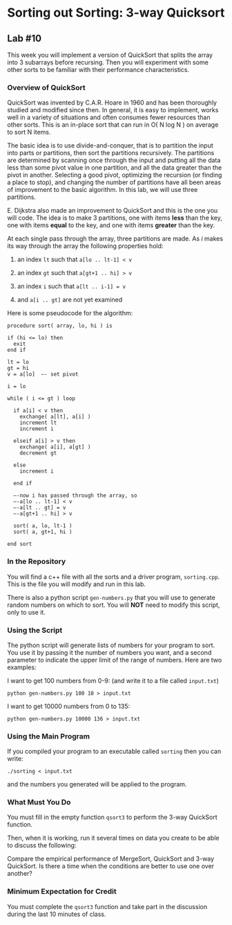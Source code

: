 # Sorting out Sorting: 3-way Quicksort

## Lab #10

This week you will implement a version of QuickSort that splits the array into 3 subarrays before recursing. Then you will experiment with some other sorts to be familiar with their performance characteristics.

### Overview of QuickSort

QuickSort was invented by C.A.R. Hoare in 1960 and has been thoroughly studied and modified since then. In general, it is easy to implement, works well in a variety of situations and often consumes fewer resources than other sorts. This is an in-place sort that can run in O( N log N ) on average to sort N items.

The basic idea is to use divide-and-conquer, that is to partition the input into parts or partitions, then sort the partitions recursively. The partitions are determined by scanning once through the input and putting all the data less than some pivot value in one partition, and all the data greater than the pivot in another. Selecting a good pivot, optimizing the recursion (or finding a place to stop), and changing the number of partitions have all been areas of improvement to the basic algorithm.  In this lab, we will use three partitions.

E. Dijkstra also made an improvement to QuickSort and this is the one you will code. The idea is to make 3 partitions, one with items **less** than the key, one with items **equal** to the key, and one with items **greater** than the key. 

At each single pass through the array, three partitions are made. As _i_ makes its way through the array the following properties hold:

1. an index `lt` such that `a[lo .. lt-1] < v` 

2. an index `gt` such that `a[gt+1 .. hi] > v`

3. an index `i` such that `a[lt .. i-1] = v`

4. and `a[i .. gt]` are not yet examined


Here is some pseudocode for the algorithm:

```
procedure sort( array, lo, hi ) is

if (hi <= lo) then
  exit
end if

lt = lo
gt = hi
v = a[lo]  —- set pivot

i = lo

while ( i <= gt ) loop

  if a[i] < v then
    exchange( a[lt], a[i] )
    increment lt
    increment i
   
  elseif a[i] > v then
    exchange( a[i], a[gt] )
    decrement gt

  else
    increment i

  end if

  —-now i has passed through the array, so
  —-a[lo .. lt-1] < v
  —-a[lt .. gt] = v
  —-a[gt+1 .. hi] > v
  
  sort( a, lo, lt-1 )
  sort( a, gt+1, hi )

end sort
```


### In the Repository

You will find a c++ file with all the sorts and a driver program, `sorting.cpp`. This is the file you will modify and run in this lab.

There is also a python script `gen-numbers.py` that you will use to generate random numbers on which to sort. You will **NOT** need to modify this script, only to use it.


### Using the Script

The python script will generate lists of numbers for your program to sort. You use it by passing it the number of numbers you want, and a second parameter to indicate the upper limit of the range of numbers. Here are two examples:

I want to get 100 numbers from 0-9: (and write it to a file called `input.txt`)

```
python gen-numbers.py 100 10 > input.txt
```


I want to get 10000 numbers from 0 to 135:

```
python gen-numbers.py 10000 136 > input.txt
```


### Using the Main Program

If you compiled your program to an executable called `sorting` then you can write:

```
./sorting < input.txt
```

and the numbers you generated will be applied to the program.

### What Must You Do

You must fill in the empty function `qsort3` to perform the 3-way QuickSort function.

Then, when it is working, run it several times on data you create to be able to discuss the following:

Compare the empirical performance of MergeSort, QuickSort and 3-way QuickSort. Is there a time when the conditions are better to use one over another?

### Minimum Expectation for Credit

You must complete the `qsort3` function and take part in the discussion during the last 10 minutes of class.

